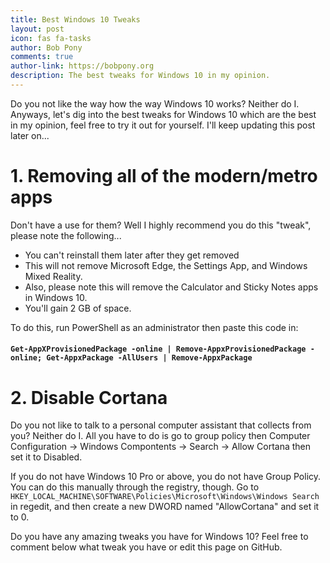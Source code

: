 ```yaml
---
title: Best Windows 10 Tweaks
layout: post
icon: fas fa-tasks
author: Bob Pony
comments: true
author-link: https://bobpony.org
description: The best tweaks for Windows 10 in my opinion.
---
```

Do you not like the way how the way Windows 10 works? Neither do I. Anyways, let's dig into the best tweaks for Windows 10 which are the best in my opinion, feel free to try it out for yourself. I'll keep updating this post later on...
# 1. Removing all of the modern/metro apps
Don't have a use for them? Well I highly recommend you do this "tweak", please note the following...
- You can't reinstall them later after they get removed
- This will not remove Microsoft Edge, the Settings App, and Windows Mixed Reality.
- Also, please note this will remove the Calculator and Sticky Notes apps in Windows 10.
- You'll gain 2 GB of space.

To do this, run PowerShell as an administrator then paste this code in:

#### ```Get-AppXProvisionedPackage -online | Remove-AppxProvisionedPackage -online; Get-AppxPackage -AllUsers | Remove-AppxPackage```
# 2. Disable Cortana
Do you not like to talk to a personal computer assistant that collects from you? Neither do I. All you have to do is go to group policy then Computer Configuration -> Windows Compontents -> Search -> Allow Cortana then set it to Disabled.

If you do not have Windows 10 Pro or above, you do not have Group Policy.
You can do this manually through the registry, though.
Go to `HKEY_LOCAL_MACHINE\SOFTWARE\Policies\Microsoft\Windows\Windows Search` in regedit, and then create a new DWORD named "AllowCortana" and set it to 0.

Do you have any amazing tweaks you have for Windows 10? Feel free to comment below what tweak you have or edit this page on GitHub.
